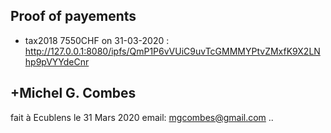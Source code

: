 ## Proof of payements


* tax2018 7550CHF on 31-03-2020 : http://127.0.0.1:8080/ipfs/QmP1P6vVUiC9uvTcGMMMYPtvZMxfK9X2LNhp9pVYYdeCnr













+Michel G. Combes
-- 
fait à Ecublens le 31 Mars 2020
email: mgcombes@gmail.com
..
